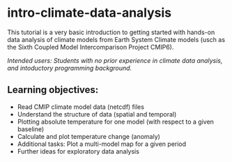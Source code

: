 # intro-climate-data-analysis

This tutorial is a very basic introduction to getting started with hands-on data analysis of climate models from Earth System Climate models (usch as the Sixth Coupled Model Intercomparison Project CMIP6).

_Intended users: Students with no prior experience in climate data analysis, and intoductory programming background._

## Learning objectives:
<ul> 
<li> Read CMIP climate model  data (netcdf) files </li>
<li> Understand the structure of data (spatial and temporal) </li>
<li> Plotting absolute temperature for one model (with respect to a given baseline)  </li>
<li> Calculate and plot temperature change (anomaly) </li>
<li> Additional tasks: Plot a multi-model map for a given period </li>
<li> Further ideas for exploratory data analysis </li>
</ul>

